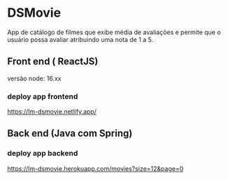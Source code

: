 # DSMovie 
 
App de catálogo de filmes que exibe média de avaliações e permite que o usuário possa avaliar atribuindo uma nota de 1 a 5.

## Front end ( ReactJS)

versão node: 16.xx

### deploy app frontend

https://lm-dsmovie.netlify.app/

## Back end (Java com Spring)

### deploy app backend

https://lm-dsmovie.herokuapp.com/movies?size=12&page=0
